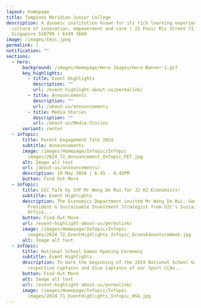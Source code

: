 ```yaml
---
layout: homepage
title: Tampines Meridian Junior College
description: A dynamic institution known for its rich learning experiences in a
  culture of innovation, empowerment and care | 21 Pasir Ris Street 71,
  Singapore 518799 | 6349 3660
image: /images/tmjc.jpeg
permalink: /
notification: ""
sections:
  - hero:
      background: /images/Homepage/Hero Images/Hero-Banner-1.gif
      key_highlights:
        - title: Event Highlights
          description: ""
          url: /event-highlight-about-us/permalink/
        - title: Announcements
          description: ""
          url: /about-us/announcements
        - title: Media Stories
          description: ""
          url: /about-us/Media-Stories
      variant: center
  - infopic:
      title: Parent Engagement Talk 2024
      subtitle: Announcements
      image: /images/Homepage/Infopic/Infopic
        images/2024_T2_Announcement_Infopic_PET.jpg
      alt: Image alt text
      url: /about-us/announcements/
      description: 10 May 2024 | 6.45 - 8.45PM
      button: Find Out More
  - infopic:
      title: GIC Talk by SVP Mr Wong De Rui for J2 H2 Economists!
      subtitle: Event Highlights
      description: The Economics Department invited Mr Wong De Rui, Senior Vice
        President & Sustainable Investment Strategist from GIC’s Sustainability
        Office...
      button: Find Out More
      url: /event-highlight-about-us/permalink/
      image: /images/Homepage/Infopic/Infopic
        images/2024_T2_EventHighlights_Infopic_EconsEdventureWeek.jpg
      alt: Image alt text
  - infopic:
      title: National School Games Opening Ceremony
      subtitle: Event Highlights
      description: To mark the beginning of the 2024 National School Games, the
        respective Captains and Vice Captains of our Sport CCAs...
      button: Find Out More
      alt: Image alt text
      url: /event-highlight-about-us/permalink/
      image: /images/Homepage/Infopic/Infopic
        images/2024_T1_EventHighlights_Infopic_NSG.jpg
---
```


